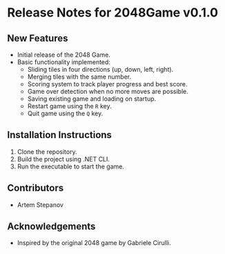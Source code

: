 # Release Notes for 2048Game v0.1.0

## New Features
- Initial release of the 2048 Game.
- Basic functionality implemented:
  - Sliding tiles in four directions (up, down, left, right).
  - Merging tiles with the same number.
  - Scoring system to track player progress and best score.
  - Game over detection when no more moves are possible.
  - Saving existing game and loading on startup.
  - Restart game using the `R` key.
  - Quit game using the `Q` key.

## Installation Instructions
1. Clone the repository.
2. Build the project using .NET CLI.
3. Run the executable to start the game.

## Contributors
- Artem Stepanov

## Acknowledgements
- Inspired by the original 2048 game by Gabriele Cirulli.
